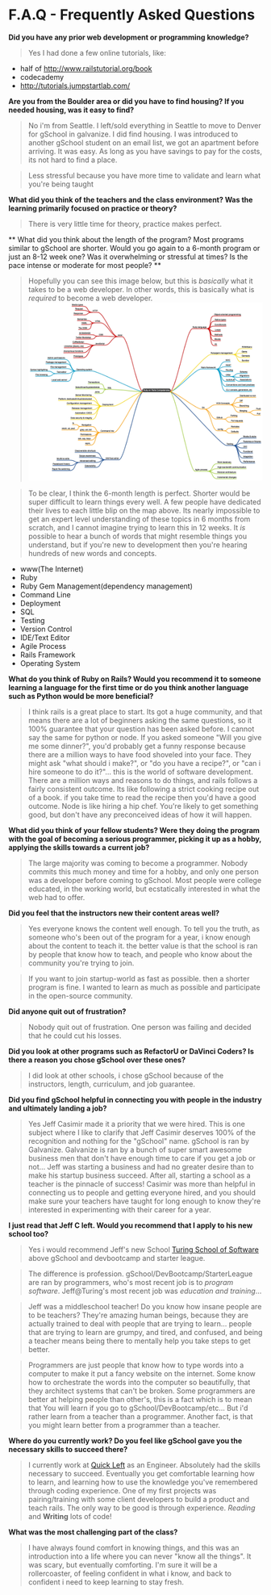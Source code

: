 # F.A.Q - Frequently Asked Questions

**Did you  have any prior web development or programming knowledge?**
> Yes I had done a few online tutorials, like:
  -  half of http://www.railstutorial.org/book
  -  codecademy
  -  http://tutorials.jumpstartlab.com/

**Are you from the Boulder area or did you have to find housing? If you needed housing, was it easy to find?**
> No i'm from Seattle. I left/sold everything in Seattle to move to Denver for gSchool in galvanize. I did find housing. I was introduced to another gSchool student on an email list, we got an apartment before arriving. It was easy. As long as you have savings to pay for the costs, its not hard to find a place.

> Less stressful because you have more time to validate and learn what you're being taught

**What did you think of the teachers and the class environment? Was the learning primarily focused on practice or theory?**
> There is very little time for theory, practice makes perfect.

**
What did you think about the length of the program? Most programs similar to gSchool are shorter. Would you go again to a 6-month program or just an 8-12 week one? Was it overwhelming or stressful at times? Is the pace intense or moderate for most people?
**
> Hopefully you can see this image below, but this is *basically* what it takes to be a web developer. In other words, this is basically what is *required* to become a web developer.
[![Alt text](/assets/rails_brains.png)](/assets/rails_brains.png)

> To be clear, I think the 6-month length is perfect. Shorter would be super difficult to learn things every well.
> A few people have dedicated their lives to each little blip on the map above. Its nearly impossible to get an expert level understanding of these topics in 6 months from scratch, and I cannot imagine trying to learn this in 12 weeks.
>It *is* possible to hear a bunch of words that might resemble things you understand, but if you're new to development then you're hearing hundreds of new words and concepts.
- www(The Internet)
- Ruby
- Ruby Gem Management(dependency management)
- Command Line
- Deployment
- SQL
- Testing
- Version Control
- IDE/Text Editor
- Agile Process
- Rails Framework
- Operating System

**What do you think of Ruby on Rails? Would you recommend it to someone learning a language for the first time or do you think another language such as Python would be more beneficial?**
> I think rails is a great place to start. Its got a huge community, and that means there are a lot of beginners asking the same questions, so it 100% guarantee that your question has been asked before. I cannot say the same for python or node.
> If you asked someone "Will you give me some dinner?", you'd probably get a funny response because there are a million ways to have food shoveled into your face. They might ask "what should i make?", or "do you have a recipe?", or "can i hire someone to do it?"... this is the world of software development. There are a million ways and reasons to do things, and rails follows a fairly consistent outcome. Its like following a strict cooking recipe out of a book. if you take time to read the recipe then you'd have a good outcome. Node is like hiring a hip chef. You're likely to get something good, but don't have any preconceived ideas of how it will happen.

**What did you think of your fellow students? Were they doing the program with the goal of becoming a serious programmer, picking it up as a hobby, applying the skills towards a current job?**
> The large majority was coming to become a programmer. Nobody commits this much money and time for a hobby, and only one person was a developer before coming to gSchool. Most people were college educated, in the working world, but ecstatically interested in what the web had to offer.



**Did you feel that the instructors new their content areas well?**
> Yes everyone knows the content well enough. To tell you the truth, as someone who's been out of the program for a year, i know enough about the content to teach it. the better value is that the school is ran by people that know how to teach, and people who know about the community you're trying to join.

> If you want to join startup-world as fast as possible. then a shorter program is fine. I wanted to learn as much as possible and participate in the open-source community.

**Did anyone quit out of frustration?**
> Nobody quit out of frustration. One person was failing and decided that he could cut his losses.

**Did you look at other programs such as RefactorU or DaVinci Coders? Is there a reason you chose gSchool over these ones?**
> I did look at other schools, i chose gSchool because of the instructors, length, curriculum, and job guarantee.  

**Did you find gSchool helpful in connecting you with people in the industry and ultimately landing a job?**
> Yes Jeff Casimir made it a priority that we were hired. This is one subject where I like to clarify that Jeff Casimir deserves 100% of the recognition and nothing for the "gSchool" name. gSchool is ran by Galvanize. Galvanize is ran by a bunch of super smart awesome business men that don't have enough time to care if you get a job or not... Jeff was starting a business and had no greater desire than to make his startup business succeed. After all, starting a school as a teacher is the pinnacle of success! Casimir was more than helpful in connecting us to people and getting everyone hired, and you should make sure your teachers have taught for long enough to know they're interested in experimenting with their career for a year.

**I just read that Jeff C left. Would you recommend that I apply to his new school too?**
> Yes i would recommend Jeff's new School [Turing School of Software](http://turing.io) above gSchool and devbootcamp and starter league.

> The difference is profession. gSchool/DevBootcamp/StarterLeague are ran by programmers, who's most recent job is to *program software*. Jeff@Turing's most recent job was *education and training*...

> Jeff was a middleschool teacher! Do you know how insane people are to be teachers? They're amazing human beings, because they are actually trained to deal with people that are trying to learn... people that are trying to learn are grumpy, and tired, and confused, and being a teacher means being there to mentally help you take steps to get better.

> Programmers are just people that know how to type words into a computer to make it put a fancy website on the internet. Some know how to orchestrate the words into the computer so beautifully, that they architect systems that can't be broken. Some programmers are better at helping people than other's, this is a fact which is to mean that You will learn if you go to gSchool/DevBootcamp/etc... But i'd rather learn from a teacher than a programmer. Another fact, is that you might learn better from a programmer than a teacher.

**Where do you currently work? Do you feel like gSchool gave you the necessary skills to succeed there?**
> I currently work at [Quick Left](http://www.quickleft.com) as an Engineer. Absolutely had the skills necessary to succeed. Eventually you get comfortable learning how to learn, and learning how to use the knowledge you've remembered through coding experience. One of my first projects was pairing/training with some client developers to build a product and teach rails.  The only way to be good is through experience. *Reading* and **Writing** lots of code!

**What was the most challenging part of the class?**
> I have always found comfort in knowing things, and this was an introduction into a life where you can never "know all the things". It was scary, but eventually comforting. I'm sure it will be a rollercoaster, of feeling confident in what i know, and back to confident i need to keep learning to stay fresh.
